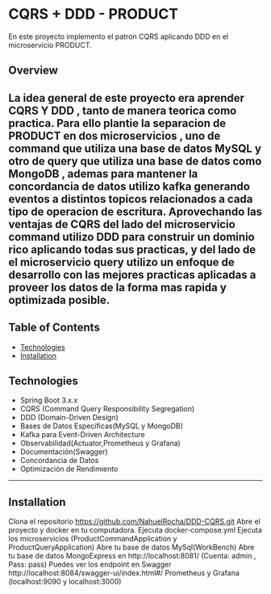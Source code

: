 # CQRS + DDD - PRODUCT

En este proyecto implemento el patron CQRS aplicando DDD en el microservicio PRODUCT.

## Overview

La idea general de este proyecto era aprender CQRS Y DDD , tanto de manera teorica como practica. Para ello plantie la separacion de PRODUCT en dos microservicios , uno de command que utiliza una base de datos MySQL
y otro de query que utiliza una base de datos como MongoDB , ademas para mantener la concordancia de datos utilizo kafka generando eventos a distintos topicos relacionados a cada tipo de operacion de escritura.
Aprovechando las ventajas de CQRS del lado del microservicio command utilizo DDD para construir un dominio rico aplicando todas sus practicas, y del lado de el microservicio query utilizo un enfoque
de desarrollo con las mejores practicas aplicadas a proveer los datos de la forma mas rapida y optimizada posible.
---

## Table of Contents

- [Technologies](#technologies)
- [Installation](#Installation)

## Technologies
- Spring Boot 3.x.x
- CQRS (Command Query Responsibility Segregation)
- DDD (Domain-Driven Design)
- Bases de Datos Específicas(MySQL y MongoDB)
- Kafka para Event-Driven Architecture
- Observabilidad(Actuator,Prometheus y Grafana)
- Documentación(Swagger)
- Concordancia de Datos
- Optimización de Rendimiento
---

## Installation

Clona el repositorio https://github.com/NahuelRocha/DDD-CQRS.git
Abre el proyecto y docker en tu computadora.
Ejecuta docker-compose.yml
Ejecuta los microservicios (ProductCommandApplication y ProductQueryApplication)
Abre tu base de datos MySql(WorkBench)
Abre tu base de datos MongoExpress en http://localhost:8081/ (Cuenta: admin , Pass: pass)
Puedes ver los endpoint en Swagger http://localhost:8084/swagger-ui/index.html#/
Prometheus y Grafana (localhost:9090 y localhost:3000)

  
